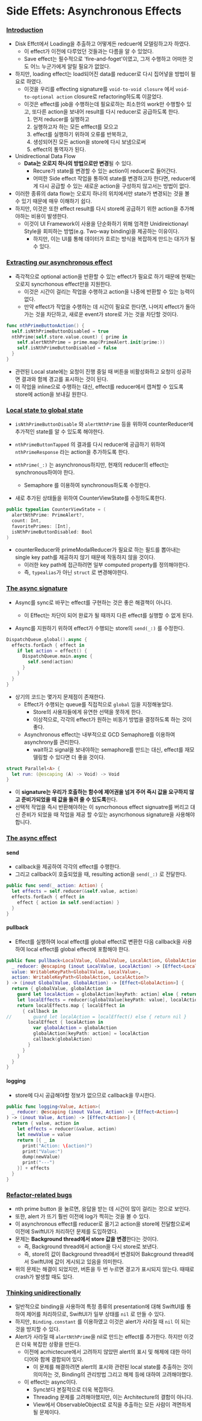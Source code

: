 # Side Effets: Asynchronous Effects

### [Introduction](https://www.pointfree.co/collections/composable-architecture/side-effects/ep78-effectful-state-management-asynchronous-effects#t5)

- Disk Effct에서 Loading을 추출하고 어떻게든 redcuer에 모델링하고자 하였다.
  - 이 effect가 이전에 다루었던 것들과는 다름을 알 수 있었다.
  - Save effect는 필수적으로 'fire-and-foget'이였고, 그저 수행하고 어떠한 것도 어느 누군가에게 알릴 필요가 없었다.
- 하지만, loading effect는 load되어진 data를 reducer로 다시 집어넣을 방법이 필요로 하였다.
  - 이것을 우리를 effecting signature를 `void-to-void closure` 에서 `void-to-optional action` closure로 refactoring하도록 이끌었다.
  - 이것은 effect를 job을 수행하는데 필요로하는 최소한의 work만 수행할수 있고, 또다른 action을 보내어 result를 다시 reducer로 공급하도록 한다.
    1. 먼저 reducer를 실행하고
    2. 실행하고자 하는 모든 efffect를 모으고
    3. effect를 실행하기 위하여 오류를 반복하고,
    4. 생성되어진 모든 action을 store에 다시 보냄으로써
    5. effect의 통역자가 된다.
- Unidirectional Data Flow
  - **Data는 오로지 하나의 방법으로만 변경**될 수 있다.
    - Recure가 state를 변경할 수 있는 action이 reducer로 들어간다.
    - 어떠한 Side effect 작업을 통하여 state를 변경하고자 한다면, reducer에게 다시 공급할 수 있는 새로운 action을 구성하지 않고서는 방법이 없다.
- 이러한 종류의 data flow는 오로지 하나의 위치에서만 state가 변경되는 것을 볼 수 있기 때문에 매우 이해하기 쉽다.
- 하지만, 이것은 또한 effect result를 다시 store에 공급하기 위한 action을 추가해야하는 비용이 발생한다.
  - 이것이 UI Framework이 사용을 단순화하기 위해 엄격한 Unidireictionayl Style을 회피하는 방법(e.g. Two-way binding)을 제공하는 이유이다.
    - 하지만, 이는 UI를 통해 데이터가 흐르는 방식을 복잡하게 만드는 대가가 될 수 있다.

### [Extracting our asynchronous effect](https://www.pointfree.co/collections/composable-architecture/side-effects/ep78-effectful-state-management-asynchronous-effects#t137)

- 즉각적으로 optional action을 반환할 수 있는 effect가 필요로 하기 때문에 현재는 오로지 syncrhonous effect만을 지원한다. 
  - 이것은 시간이 걸리는 작업을 수행하고 action을 나중에 반환할 수 있는 능력이 없다.
  - 만약 effect가 작업을 수행하는 데 시간이 필요로 한다면, 나머지 effect가 돌아가는 것을 차단하고, 새로운 event가 store로 가는 것을 차단할 것이다.

```swift
func nthPrimeButtonAction() {
  self.isNthPrimeButtonDisabled = true
  nthPrime(self.store.value.count) { prime in
    self.alertNthPrime = prime.map(PrimeAlert.init(prime:))
    self.isNthPrimeButtonDisabled = false
  }
}
```

- 관련된 Local state에는 요청이 진행 중일 때 버튼을 비활성화하고 요청이 성공하면 결과와 함께 경고를 표시하는 것이 된다.
- 이 작업을 inline으로 수행하는 대신, effect를 reducer에서 캡쳐할 수 있도록 store에 action을 보내길 원한다.

### [Local state to global state](https://www.pointfree.co/collections/composable-architecture/side-effects/ep78-effectful-state-management-asynchronous-effects#t385)

- `isNthPrimeButtonDisable` 와 `alertNthPrime` 등을 위하여 counterReducer에 추가적인 state를 알 수 있도록 해야한다.

- `nthPrimeButtonTapped` 의 결과를 다시 reducer에 공급하기 위하여 `nthPrimeResponse` 라는 action을 추가하도록 한다.

- `nthPrime(_:)` 는 asynchronous하지만, 현재의 reducer의 effect는 synchronous하여야 한다.

  - Semaphore 를 이용하여 synchronous하도록 수정한다.

- 새로 추가된 상태들을 위하여 CounterViewState를 수정하도록한다.

```swift
public typealias CounterViewState = (
  alertNthPrime: PrimeAlert?,
  count: Int,
  favoritePrimes: [Int],
  isNthPrimeButtonDisabled: Bool
)
```

- counterReducer와 primeModalReducer가 필요로 하는 필드를 뽑아내는 single key path를 제공하지 않기 때문에 작동하지 않을 것이다.
  - 이러한 key path에 접근하려면 일부 computed property를 정의해야한다.
  - 즉, `typealias`가 아닌 `struct` 로 변경해야한다.

### [The async signature](https://www.pointfree.co/collections/composable-architecture/side-effects/ep78-effectful-state-management-asynchronous-effects#t959)

- Async를 sync로 바꾸는 effect를 구현하는 것은 좋은 해결책이 아니다.

  - 이 Effect는 차단이 되어 완료가 될 때까지 다른 effect를 실행할 수 없게 된다.

- Async를 지원하기 위하여 effect가 수행되는 store의 `send(_:)` 를 수정한다.
```swift
DispatchQueue.global().async {
  effects.forEach { effect in
    if let action = effect() {
      DispatchQueue.main.async {
        self.send(action)
      }
    }
  }
}
```

- 상기의 코드는 몇가지 문제점이 존재한다.
  - Effect가 수행되는 queue를 직접적으로 `global` 임을 지정해놓았다.
    - Store의 사용자들에게 유연한 선택을 못하게 한다. 
    - 이상적으로, 각각의 effect가 원하는 비동기 방법을 결정하도록 하는 것이 좋다.
  - Asynchronous effect는 내부적으로 GCD Semaphore를 이용하여 asynchrony를 관리한다.
    - wait하고 signal을 보내야하는 semaphore를 만드는 대신, effect를 재모델링할 수 있다면 더 좋을 것이다.

```swift
struct Parallel<A> {
  let run: (@escaping (A) -> Void) -> Void
}
```

- 이 **signature는 우리가 호출하는 함수에 제어권을 넘겨 주어 즉시 값을 요구하지 않고 준비가되었을 때 값을 돌려 줄 수 있도록**한다.
- 선택적 작업을 즉시 반환해야하는 이 syncrhonous effect signuatre를 버리고 대신 준비가 되었을 때 작업을 제공 할 수있는 asyncrhonous signature을 사용해야합니다.

### [The async effect](https://www.pointfree.co/collections/composable-architecture/side-effects/ep78-effectful-state-management-asynchronous-effects#t1315)

#### send

- callback을 제공하여 각각의 effect를 수행한다.
- 그리고 callback이 호출되었을 때, resulting action을  `send(_:)` 로 전달한다.

```swift
public func send(_ action: Action) {
  let effects = self.reducer(&self.value, action)
  effects.forEach { effect in
    effect { action in self.send(action) }
  }
}
```

#### pullback

- Effect를 실행하여 local effect를 global effect로 변환한 다음 callback을 사용하여 local effect를 global effect에 포함해야 한다.

```swift
public func pullback<LocalValue, GlobalValue, LocalAction, GlobalAction>(
  _ reducer: @escaping (inout LocalValue, LocalAction) -> [Effect<LocalAction>],
  value: WritableKeyPath<GlobalValue, LocalValue>,
  action: WritableKeyPath<GlobalAction, LocalAction?>
) -> (inout GlobalValue, GlobalAction) -> [Effect<GlobalAction>] {
  return { globalValue, globalAction in
    guard let localAction = globalAction[keyPath: action] else { return [] }
    let localEffects = reducer(&globalValue[keyPath: value], localAction)
    return localEffects.map { localEffect in
      { callback in
//        guard let localAction = localEffect() else { return nil }
        localEffect { localAction in
          var globalAction = globalAction
          globalAction[keyPath: action] = localAction
          callback(globalAction)
        }
      }
    }
  }
}
```

#### logging

- store에 다시 공급해야할 정보가 없으므로 callback을 무시한다.

```swift
public func logging<Value, Action>(
  _ reducer: @escaping (inout Value, Action) -> [Effect<Action>]
) -> (inout Value, Action) -> [Effect<Action>] {
  return { value, action in
    let effects = reducer(&value, action)
    let newValue = value
    return [{ _ in
      print("Action: \(action)")
      print("Value:")
      dump(newValue)
      print("---")
    }] + effects
  }
}
```

### [Refactor-related bugs](https://www.pointfree.co/collections/composable-architecture/side-effects/ep78-effectful-state-management-asynchronous-effects#t1544)

- nth prime button 을 눌르면, 응답을 받는 데 시간이 많이 걸리는 것으로 보인다.
- 또한, alert 가 뜨기 훨씬 이전에 log가 찍히는 것을 볼 수 있다.
- 이 asynchronous effect를 reducer로 옮기고 action을 store에 전달함으로써 이전에 SwiftUI가 처리하던 문제를 도입하였다.
- 문제는 **Background thread에서 store 값을 변경**한다는 것이다. 
  - 즉, Background thread에서 action을 다시 store로 보낸다.
  - 즉, store의 값이 Background thread에서 변경되어 Bakcground thread에서 SwiftUI에 값이 게시되고 있음을 의미한다.
- 위의 문제는 해결이 되었지만, 버튼을 두 번 누르면 경고가 표시되지 않는다.  때때로 crash가 발생할 때도 있다.

### [Thinking unidirectionally](https://www.pointfree.co/collections/composable-architecture/side-effects/ep78-effectful-state-management-asynchronous-effects#t1726)

- 일반적으로 binding을 사용하여 특정 종류의 presentation에 대해 SwiftUI를 통하여 제어를 처리하므로, SwiftUI가 일부 상태를 `nil` 로 만들 수 있다.
- 하지만, `Binding.constant` 를 이용하였고 이것은 alert가 사라질 때  `nil` 이 되는 것을 방지할 수 있다.
- Alert가 사라질 때 `alertNthPrime`을 nil로 만드는 effect를 추가한다. 하지만 이것은 더욱 복잡한 상황을 만든다.
  - 이전에 acrhictecure에서 고려하지 않았떤 alert의 표시 및 해제에 대한 아이디어와 함께 결합되어 있다.
    - 이 문제를 해결하려면 alert의 표시와 관련된 local state를 추출하는 것이 의미하는 것, Binding의 관리방법 그리고 해제 등에 대하여 고려해야했다.
  - 이 effect는 async이다.
    - Sync보다 본질적으로 더욱 복잡하다.
    - Threading 문제를 고려해야했지만, 이는 Architecture의 결함이 아니다.
    - View에서 ObservableObject로 로직을 추출하는 모든 사람이 격면하게 될 문제이다.